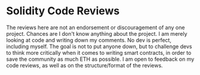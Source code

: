 # Solidity Code Reviews

The reviews here are not an endorsement or discouragement of any one project. Chances are I don't know anything about the project. I am merely looking at code and writing down my comments. No dev is perfect, including myself. The goal is not to put anyone down, but to challenge devs to think more critically when it comes to writing smart contracts, in order to save the community as much ETH as possible. I am open to feedback on my code reviews, as well as on the structure/format of the reviews.
